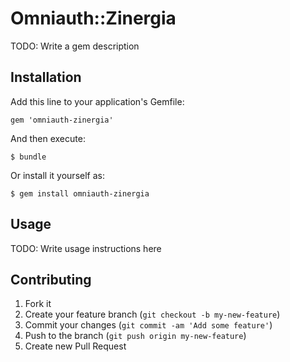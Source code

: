 # Omniauth::Zinergia

TODO: Write a gem description

## Installation

Add this line to your application's Gemfile:

    gem 'omniauth-zinergia'

And then execute:

    $ bundle

Or install it yourself as:

    $ gem install omniauth-zinergia

## Usage

TODO: Write usage instructions here

## Contributing

1. Fork it
2. Create your feature branch (`git checkout -b my-new-feature`)
3. Commit your changes (`git commit -am 'Add some feature'`)
4. Push to the branch (`git push origin my-new-feature`)
5. Create new Pull Request
